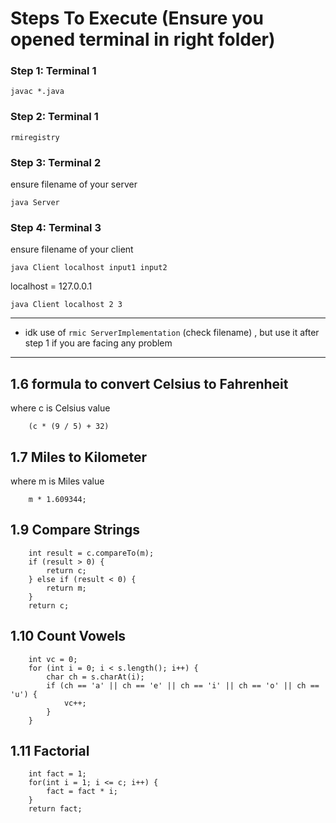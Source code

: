 # Steps To Execute (Ensure you opened terminal in right folder)

### Step 1: Terminal 1

    javac *.java

### Step 2: Terminal 1

    rmiregistry

### Step 3: Terminal 2

ensure filename of your server

    java Server

### Step 4: Terminal 3

ensure filename of your client

`java Client localhost input1 input2`

localhost = 127.0.0.1

    java Client localhost 2 3


<hr>

- idk use of `rmic ServerImplementation` (check filename) , but use it after step 1 if you are facing any problem

<hr>


## 1.6 formula to convert Celsius to Fahrenheit

where c is Celsius value

        (c * (9 / 5) + 32)


## 1.7 Miles to Kilometer

where m is Miles value

        m * 1.609344;


## 1.9 Compare Strings

        int result = c.compareTo(m);
        if (result > 0) {
            return c;
        } else if (result < 0) {
            return m;
        } 
        return c;


## 1.10 Count Vowels

        int vc = 0;
        for (int i = 0; i < s.length(); i++) {
            char ch = s.charAt(i);
            if (ch == 'a' || ch == 'e' || ch == 'i' || ch == 'o' || ch == 'u') {
                vc++;
            }
        }


## 1.11 Factorial

        int fact = 1;
        for(int i = 1; i <= c; i++) {
            fact = fact * i;
        }
        return fact;